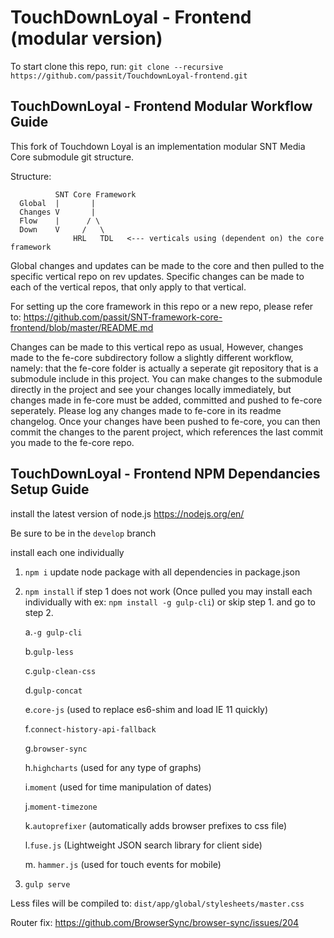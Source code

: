 # TouchDownLoyal - Frontend (modular version)

To start clone this repo, run: `git clone --recursive https://github.com/passit/TouchdownLoyal-frontend.git`

## TouchDownLoyal - Frontend Modular Workflow Guide

This fork of Touchdown Loyal is an implementation modular SNT Media Core submodule git structure.

Structure: 

              SNT Core Framework
      Global  |       |
      Changes V       |
      Flow    |      / \   
      Down    V     /   \  
                  HRL   TDL   <--- verticals using (dependent on) the core framework

Global changes and updates can be made to the core and then pulled to the specific vertical repo on rev updates.
Specific changes can be made to each of the vertical repos, that only apply to that vertical.

For setting up the core framework in this repo or a new repo, please refer to: https://github.com/passit/SNT-framework-core-frontend/blob/master/README.md

Changes can be made to this vertical repo as usual, However, changes made to the fe-core subdirectory follow a slightly different workflow, namely: that the fe-core folder is actually a seperate git repository that is a submodule include in this project. You can make changes to the submodule directly in the project and see your changes locally immediately, but changes made in fe-core must be added, committed and pushed to fe-core seperately. Please log any changes made to fe-core in its readme changelog. Once your changes have been pushed to fe-core, you can then commit the changes to the parent project, which references the last commit you made to the fe-core repo.

## TouchDownLoyal - Frontend NPM Dependancies Setup Guide

install the latest version of node.js https://nodejs.org/en/

Be sure to be in the `develop` branch

install each one individually

1. `npm i` update node package with all dependencies in package.json

2. `npm install` if step 1 does not work (Once pulled you may install each individually with ex: `npm install -g gulp-cli`) or skip step 1. and go to step 2.

      a.`-g gulp-cli`

      b.`gulp-less`

      c.`gulp-clean-css`

      d.`gulp-concat`

      e.`core-js` (used to replace es6-shim and load IE 11 quickly)

      f.`connect-history-api-fallback`

      g.`browser-sync`

      h.`highcharts` (used for any type of graphs)

      i.`moment` (used for time manipulation of dates)

      j.`moment-timezone`

      k.`autoprefixer` (automatically adds browser prefixes to css file)

      l.`fuse.js` (Lightweight JSON search library for client side)

      m. `hammer.js` (used for touch events for mobile)

3. `gulp serve`

Less files will be compiled to: `dist/app/global/stylesheets/master.css`

Router fix:
https://github.com/BrowserSync/browser-sync/issues/204
